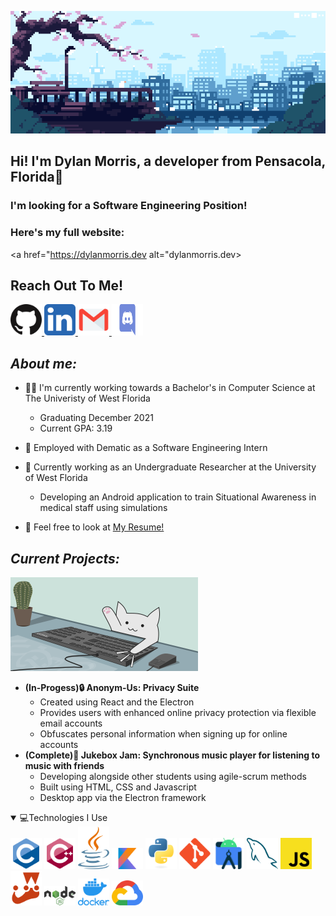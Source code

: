 <img src="images/gifs/header.gif"></img>

## Hi! I'm Dylan Morris, a developer from Pensacola, Florida🌊
### I'm looking for a Software Engineering Position!
### Here's my full website: 
<a href="https://dylanmorris.dev alt="dylanmorris.dev>


## Reach Out To Me!
<a href="https://github.com/dyl77">
  <img src="images/svg/github.svg" alt="Github" width="50px" height="50px;">
</a>

<a href="https://www.linkedin.com/in/dylan-morris-2044371a1/">
  <img src="images/svg/linkedin.svg" alt="LinkedIn" width="50px" height="50px;">
</a>

<a href="mailto:morris.dyl77@gmail.com">
  <img src="images/svg/gmail.svg" alt="Gmail" width="50px" height="50px;">
</a>

<a href="https://discordapp.com/users/Dyl77#3381">
  <img src="images/svg/discord.svg" alt="Discord" width="50px" height="50px;">
</a>


## ***About me:***

- 👨‍🎓 I'm currently working towards a Bachelor's in Computer Science at The Univeristy of West Florida
  - Graduating December 2021
  - Current GPA: 3.19
- 💾 Employed with Dematic as a Software Engineering Intern
- 📡 Currently working as an Undergraduate Researcher at the University of West Florida
  - Developing an Android application to train Situational Awareness in medical staff using simulations
  
- 📄 Feel free to look at  [My Resume!](https://docs.google.com/document/d/17Kdck4tiQxwG2MVJ2ZKFPP7ggHV4NawPrp_RClDjAV0/edit?usp=sharing)


## ***Current Projects:***
 <img width="300" src="images/gifs/catTyping.gif"></img>
-  **(In-Progess)🔒 Anonym-Us: Privacy Suite**
   -  Created using React and the Electron
   -  Provides users with enhanced online privacy protection via flexible email accounts
   -  Obfuscates personal information when signing up for online accounts
  - **(Complete)🎵 Jukebox Jam: Synchronous music player for listening to music with friends**
    - Developing alongside other students using agile-scrum methods
    - Built using HTML, CSS and Javascript
    - Desktop app via the Electron framework


<details open>
  <summary>💻Technologies I Use</summary>
<img src= 'https://github.com/dyl77/dyl77/blob/main/images/svg/c-original.svg' width='50'/>
<img src= 'https://github.com/dyl77/dyl77/blob/main/images/svg/cpp.svg' width='50'/>
<img src= 'https://github.com/dyl77/dyl77/blob/main/images/svg/java.svg' width='50'/>
<img src= 'https://github.com/dyl77/dyl77/blob/main/images/svg/kotlin.svg' width='50'/>
<img src= 'https://github.com/dyl77/dyl77/blob/main/images/svg/python.svg' width='50'/>
<img src= 'https://github.com/dyl77/dyl77/blob/main/images/svg/git.svg' width='50'/>
<img src= 'https://github.com/dyl77/dyl77/blob/main/images/svg/android.svg' width='50'/>
<img src= 'https://github.com/dyl77/dyl77/blob/main/images/svg/mysql.svg' width='50'/>
  <img src= 'https://github.com/dyl77/dyl77/blob/main/images/svg/javascript.svg' width='50'/>
  <img src= 'https://github.com/dyl77/dyl77/blob/main/images/svg/jest.svg' width='50'/>
  <img src= 'https://github.com/dyl77/dyl77/blob/main/images/svg/Node.js_logo.svg' width='50'/>
  <img src= 'https://github.com/dyl77/dyl77/blob/main/images/svg/docker.png' width='50'/>
  <img src= 'https://github.com/dyl77/dyl77/blob/main/images/svg/gcp.svg' width='50'/>




